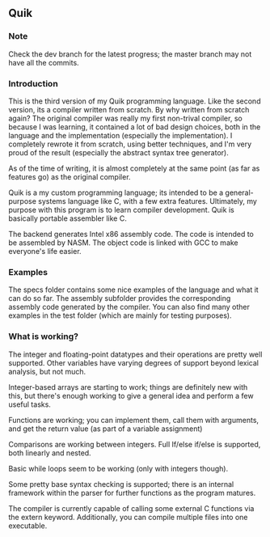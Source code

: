 ## Quik

### Note
Check the dev branch for the latest progress; the master branch may not have all the commits.

### Introduction
This is the third version of my Quik programming language. Like the second version, its a compiler written from scratch. By why written from scratch again? The original compiler was really my first non-trival compiler, so because I was learning, it contained a lot of bad design choices, both in the language and the implementation (especially the implementation). I completely rewrote it from scratch, using better techniques, and I'm very proud of the result (especially the abstract syntax tree generator).

As of the time of writing, it is almost completely at the same point (as far as features go) as the original compiler.

Quik is a my custom programming language; its intended to be a general-purpose systems language like C, with a few extra features. Ultimately, my purpose with this program is to learn compiler development. Quik is basically portable assembler like C.

The backend generates Intel x86 assembly code. The code is intended to be assembled by NASM. The object code is linked with GCC to make everyone's life easier.

### Examples
The specs folder contains some nice examples of the language and what it can do so far. The assembly subfolder provides the corresponding assembly code generated by the compiler. You can also find many other examples in the test folder (which are mainly for testing purposes).

### What is working?

The integer and floating-point datatypes and their operations are pretty well supported. Other variables have varying degrees of support beyond lexical analysis, but not much.

Integer-based arrays are starting to work; things are definitely new with this, but there's enough working to give a general idea and perform a few useful tasks.

Functions are working; you can implement them, call them with arguments, and get the return value (as part of a variable assignment)

Comparisons are working between integers. Full If/else if/else is supported, both linearly and nested.

Basic while loops seem to be working (only with integers though).

Some pretty base syntax checking is supported; there is an internal framework within the parser for further functions as the program matures.

The compiler is currently capable of calling some external C functions via the extern keyword. Additionally, you can compile multiple files into one executable.
